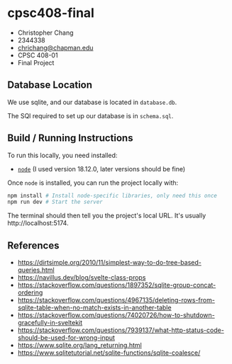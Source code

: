 # cpsc408-final

- Christopher Chang
- 2344338
- chrichang@chapman.edu
- CPSC 408-01
- Final Project

## Database Location

We use sqlite, and our database is located in `database.db`.

The SQl required to set up our database is in `schema.sql`.

## Build / Running Instructions

To run this locally, you need installed:
- [`node`](https://nodejs.org/en/) (I used version 18.12.0, later versions
  should be fine)

Once `node` is installed, you can run the project locally with:

```bash
npm install # Install node-specific libraries, only need this once
npm run dev # Start the server
```

The terminal should then tell you the project's local URL. It's usually
http://localhost:5174.

## References

- https://dirtsimple.org/2010/11/simplest-way-to-do-tree-based-queries.html
- https://navillus.dev/blog/svelte-class-props
- https://stackoverflow.com/questions/1897352/sqlite-group-concat-ordering
- https://stackoverflow.com/questions/4967135/deleting-rows-from-sqlite-table-when-no-match-exists-in-another-table
- https://stackoverflow.com/questions/74020726/how-to-shutdown-gracefully-in-sveltekit
- https://stackoverflow.com/questions/7939137/what-http-status-code-should-be-used-for-wrong-input
- https://www.sqlite.org/lang_returning.html
- https://www.sqlitetutorial.net/sqlite-functions/sqlite-coalesce/
